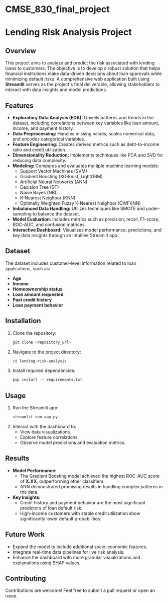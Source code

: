 # CMSE_830_final_project
# Lending Risk Analysis Project

## Overview
This project aims to analyze and predict the risk associated with lending loans to customers. The objective is to develop a robust solution that helps financial institutions make data-driven decisions about loan approvals while minimizing default risks. A comprehensive web application built using **Streamlit** serves as the project's final deliverable, allowing stakeholders to interact with data insights and model predictions.

## Features
- **Exploratory Data Analysis (EDA):** Unveils patterns and trends in the dataset, including correlations between key variables like loan amount, income, and payment history.
- **Data Preprocessing:** Handles missing values, scales numerical data, and encodes categorical variables.
- **Feature Engineering:** Creates derived metrics such as debt-to-income ratio and credit utilization.
- **Dimensionality Reduction:** Implements techniques like PCA and SVD for reducing data complexity.
- **Modeling:** Compares and evaluates multiple machine learning models:
  - Support Vector Machines (SVM)
  - Gradient Boosting (XGBoost, LightGBM)
  - Artificial Neural Networks (ANN)
  - Decision Tree (DT)
  - Naive Bayes (NB)
  - K-Nearest Neighbor (KNN)
  - Optimally Weighted Fuzzy K-Nearest Neighbor (OWFKNN)
- **Imbalanced Data Handling:** Utilizes techniques like SMOTE and under-sampling to balance the dataset.
- **Model Evaluation:** Includes metrics such as precision, recall, F1-score, ROC-AUC, and confusion matrices.
- **Interactive Dashboard:** Visualizes model performance, predictions, and key data insights through an intuitive Streamlit app.

## Dataset
The dataset includes customer-level information related to loan applications, such as:
- **Age**
- **Income**
- **Homeownership status**
- **Loan amount requested**
- **Past credit history**
- **Loan payment behavior**

## Installation
1. Clone the repository:
   ```bash
   git clone <repository_url>
   ```
2. Navigate to the project directory:
   ```bash
   cd lending-risk-analysis
   ```
3. Install required dependencies:
   ```bash
   pip install -r requirements.txt
   ```

## Usage
1. Run the Streamlit app:
   ```bash
   streamlit run app.py
   ```
2. Interact with the dashboard to:
   - View data visualizations.
   - Explore feature correlations.
   - Observe model predictions and evaluation metrics.

## Results
- **Model Performance:**
  - The Gradient Boosting model achieved the highest ROC-AUC score of **X.XX**, outperforming other classifiers.
  - ANN demonstrated promising results in handling complex patterns in the data.
- **Key Insights:**
  - Credit history and payment behavior are the most significant predictors of loan default risk.
  - High-income customers with stable credit utilization show significantly lower default probabilities.

## Future Work
- Expand the model to include additional socio-economic features.
- Integrate real-time data pipelines for live risk analysis.
- Enhance the dashboard with more granular visualizations and explanations using SHAP values.

## Contributing
Contributions are welcome! Feel free to submit a pull request or open an issue.

  
